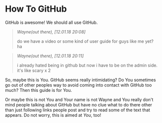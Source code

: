 # How To GitHub

GitHub is awesome! We should all use GitHub.

> *Wayne(out there), [12.01.18 20:08]*
>
> do we have a video or some kind of user guide for guys like me yet? ha

> *Wayne(out there), [12.01.18 20:11]*
>
> i already hated being in github but now i have to be on the admin side.  it's like scary x 2

So, maybe this is You. GitHub seems really intimidating? Do You sometimes go out of other peoples way to avoid coming into contact with GitHub too much? Then this guide is for You.

Or maybe this is not You and Your name is not Wayne and You really don't mind people talking about GitHub but have no clue what to do there other than just following links people post and try to read some of the text that appears. Do not worry, this is aimed at *You*, too!


